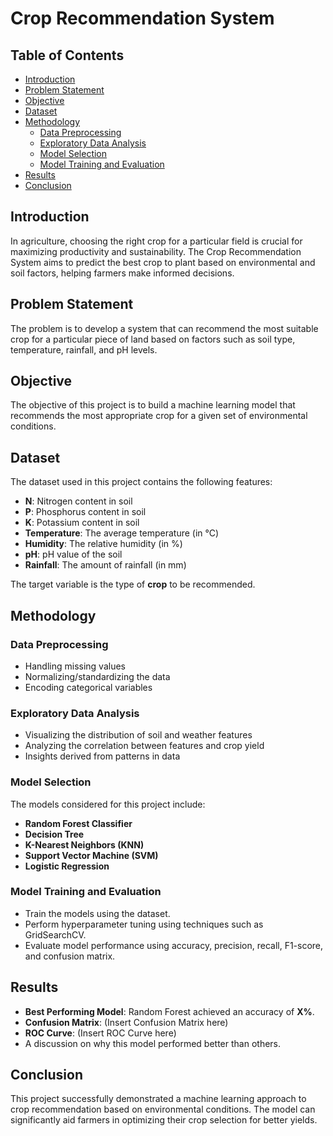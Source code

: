 # Crop Recommendation System

## Table of Contents
- [Introduction](#introduction)
- [Problem Statement](#problem-statement)
- [Objective](#objective)
- [Dataset](#dataset)
- [Methodology](#methodology)
  - [Data Preprocessing](#data-preprocessing)
  - [Exploratory Data Analysis](#exploratory-data-analysis)
  - [Model Selection](#model-selection)
  - [Model Training and Evaluation](#model-training-and-evaluation)
- [Results](#results)
- [Conclusion](#conclusion)


## Introduction
In agriculture, choosing the right crop for a particular field is crucial for maximizing productivity and sustainability. The Crop Recommendation System aims to predict the best crop to plant based on environmental and soil factors, helping farmers make informed decisions.

## Problem Statement
The problem is to develop a system that can recommend the most suitable crop for a particular piece of land based on factors such as soil type, temperature, rainfall, and pH levels.

## Objective
The objective of this project is to build a machine learning model that recommends the most appropriate crop for a given set of environmental conditions.

## Dataset
The dataset used in this project contains the following features:
- **N**: Nitrogen content in soil
- **P**: Phosphorus content in soil
- **K**: Potassium content in soil
- **Temperature**: The average temperature (in °C)
- **Humidity**: The relative humidity (in %)
- **pH**: pH value of the soil
- **Rainfall**: The amount of rainfall (in mm)

The target variable is the type of **crop** to be recommended.

## Methodology

### Data Preprocessing
- Handling missing values
- Normalizing/standardizing the data
- Encoding categorical variables

### Exploratory Data Analysis
- Visualizing the distribution of soil and weather features
- Analyzing the correlation between features and crop yield
- Insights derived from patterns in data

### Model Selection
The models considered for this project include:
- **Random Forest Classifier**
- **Decision Tree**
- **K-Nearest Neighbors (KNN)**
- **Support Vector Machine (SVM)**
- **Logistic Regression**

### Model Training and Evaluation
- Train the models using the dataset.
- Perform hyperparameter tuning using techniques such as GridSearchCV.
- Evaluate model performance using accuracy, precision, recall, F1-score, and confusion matrix.

## Results
- **Best Performing Model**: Random Forest achieved an accuracy of **X%**.
- **Confusion Matrix**: (Insert Confusion Matrix here)
- **ROC Curve**: (Insert ROC Curve here)
- A discussion on why this model performed better than others.

## Conclusion
This project successfully demonstrated a machine learning approach to crop recommendation based on environmental conditions. The model can significantly aid farmers in optimizing their crop selection for better yields.


